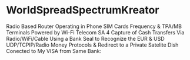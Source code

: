 WorldSpreadSpectrumKreator
==========================

Radio Based Router Operating in Phone SIM Cards Frequency &amp; TPA/MB Terminals Powered by Wi-Fi Telecom SA 4 Capture of Cash Transfers Via Radio/WiFi/Cable Using a Bank Seal to Recognize the EUR &amp; USD UDP/TCPIP/Radio Money Protocols &amp; Redirect to a Private Satelite Dish Conected to My VISA from Same Bank:
